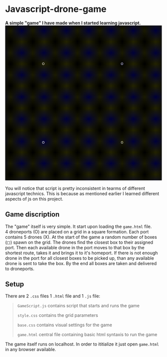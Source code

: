 # Javascript-drone-game

**A simple "game" I have made when I started learning javascript.**  
![game](/resources/game.gif)  

You will notice that script is pretty inconsistent in tearms of different javascript technics. This is because as mentioned earlier I learned different aspects of js on this project.  

## Game discription
The "game" itself is very simple. It start upon loading the `game.html` file.  
4 droneports (O) are placed on a grid in a square formation. Each port contains 5 drones (X). At the start of the game a random number of boxes (◻) spawn on the grid. The drones find the closest box to their assigned port. Then each available drone in the port moves to that box by the shortest route, takes it and brings it to it's homeport. If there is not enough drone in the port for all closest boxes to be picked up, than any available drone is sent to take the box. By the end all boxes are taken and delivered to droneports.  


## Setup
There are 2 `.css` files 1 `.html` file and 1 `.js` file:  

> `GameScript.js` contains script that starts and runs the game
>
> `style.css` contains the grid parameters
>
> `base.css` contains visual settings for the game
>
> `game.html` central file containing  basic html syntaxis to run the game

The game itself runs on localhost. In order to ititialize it just open `game.html` in any browser available.
